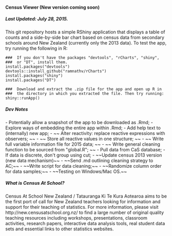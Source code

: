 <h4> Census Viewer (New version coming soon)</h4>
<h5> Last Updated: July 28, 2015. </h5>

This git repository hosts a simple RShiny application that displays a table of counts and a side-by-side bar chart based on census data from secondary schools around New Zealand (currently only the 2013 data). To test the app, try running the following in R:

```{r}
###  If you don't have the packages "devtools", "rCharts", "shiny",
###  or "DT", install them.
install.packages("devtools")
devtools::install_github("ramnathv/rCharts")
install.packages("shiny")
install.packages("DT")

###  Download and extract the .zip file for the app and open up R in
###  the directory in which you extracted the file. Then try running:
shiny::runApp()
```
<h5> Dev Notes </h5>
- Potentially allow a snapshot of the app to be downloaded as .Rmd;
- Explore ways of embedding the entire app within .Rmd;
- Add help text to (internally) new app;
- ~~ Alter reactivity: replace reactive expressions with observers; ~~
- ~~ Store all reactive values in one structure; ~~
- ~~ Write full variable information file for 2015 data; ~~
- ~~ Write general cleaning function to be sourced from "global.R"; ~~
- Pull data from CaS database;
- If data is discrete, don't group using cut;
- ~~Update census 2013 version (new data mechanism)~~
- ~~Send .md outlining cleaning strategy to AC;~~
- ~~Write script for data cleaning;~~
- ~~Randomize column order for data samples;~~
- ~~Testing on Windows/Mac OS.~~

<h5> What is Census At School? </h5>
Census At School New Zealand / Tatauranga Ki Te Kura Aotearoa aims to be the first port of call for New Zealand teachers looking for information and support for their teaching of statistics. For more information, please visit  http://new.censusatschool.org.nz/ to find a large number of original quality teaching resources including workshops, presentations, classroom activities, research papers, interactive data analysis tools, real student data sets and essential links to other statistics websites. 
